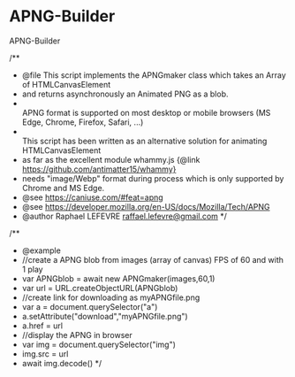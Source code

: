 # APNG-Builder

APNG-Builder


/**
 * @file This script implements the APNGmaker class which takes an Array of HTMLCanvasElement
 * and returns asynchronously an Animated PNG as a blob.
 * <br>APNG format is supported on most desktop or mobile browsers (MS Edge, Chrome, Firefox, Safari, ...)
 * <br>This script has been written as an alternative solution for animating HTMLCanvasElement
 * as far as the excellent module whammy.js {@link https://github.com/antimatter15/whammy}
 * needs "image/Webp" format during process which is only supported by Chrome and MS Edge.
 * @see https://caniuse.com/#feat=apng
 * @see https://developer.mozilla.org/en-US/docs/Mozilla/Tech/APNG
 * @author Raphael LEFEVRE <raffael.lefevre@gmail.com>
 */
 
 
/** 
 * @example
* //create a APNG blob from images (array of canvas) FPS of 60 and with 1 play
* var APNGblob = await new APNGmaker(images,60,1)
* var url = URL.createObjectURL(APNGblob)
* //create link for downloading as myAPNGfile.png
* var a = document.querySelector("a")
* a.setAttribute("download","myAPNGfile.png")
* a.href = url
* //display the APNG in browser
* var img = document.querySelector("img")
* img.src = url
* await img.decode()
*/
